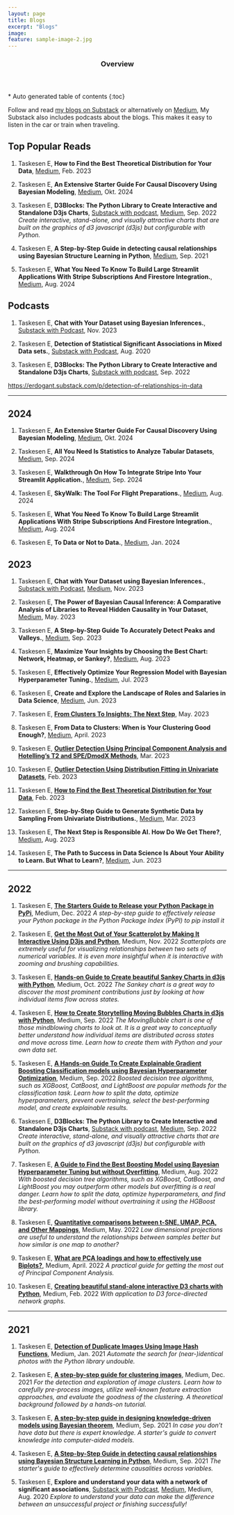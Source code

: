 ```yaml
---
layout: page
title: Blogs
excerpt: "Blogs"
image:
feature: sample-image-2.jpg
---
```




<section id="table-of-contents" class="toc">
  <header>
    <h3>Overview</h3>
  </header>
<div id="drawer" markdown="1">
*  Auto generated table of contents
{:toc}
</div>
</section><!-- /#table-of-contents -->


Follow and read [my blogs on Substack](https://erdogant.substack.com) or alternatively on [Medium](https://erdogant.medium.com), My Substack also includes podcasts about the blogs. This makes it easy to listen in the car or train when traveling.


## Top Popular Reads

1. Taskesen E, **How to Find the Best Theoretical Distribution for Your Data**, [Medium](https://towardsdatascience.com/how-to-find-the-best-theoretical-distribution-for-your-data-a26e5673b4bd), Feb. 2023

1. Taskesen E, **An Extensive Starter Guide For Causal Discovery Using Bayesian Modeling**, [Medium](https://towardsdatascience.com/an-extensive-starters-guide-for-causal-discovery-using-bayesian-modeling-cfd40839a308), Okt. 2024

1. Taskesen E, **D3Blocks: The Python Library to Create Interactive and Standalone D3js Charts**, [Substack with podcast](https://erdogant.substack.com/p/d3blocks-the-python-library-to-create), [Medium](https://towardsdatascience.com/d3blocks-the-python-library-to-create-interactive-and-standalone-d3js-charts-3dda98ce97d4), Sep. 2022
*Create interactive, stand-alone, and visually attractive charts that are built on the graphics of d3 javascript (d3js) but configurable with Python.*

1. Taskesen E, **A Step-by-Step Guide in detecting causal relationships using Bayesian Structure Learning in Python**, [Medium](https://towardsdatascience.com/a-step-by-step-guide-in-detecting-causal-relationships-using-bayesian-structure-learning-in-python-c20c6b31cee5), Sep. 2021

1. Taskesen E, **What You Need To Know To Build Large Streamlit Applications With Stripe Subscriptions And Firestore Integration.**, [Medium](https://towardsdatascience.com/what-you-need-to-know-to-build-large-streamlit-applications-with-stripe-subscriptions-and-firestore-8b76f6370cb2), Aug. 2024


## Podcasts


1. Taskesen E, **Chat with Your Dataset using Bayesian Inferences.**, [Substack with Podcast](https://erdogant.substack.com/p/chat-with-your-dataset-using-bayesian-292), Nov. 2023

1. Taskesen E, **Detection of Statistical Significant Associations in Mixed Data sets.**, [Substack with Podcast](https://erdogant.substack.com/p/detection-of-relationships-in-data), Aug. 2020

1. Taskesen E, **D3Blocks: The Python Library to Create Interactive and Standalone D3js Charts**, [Substack with podcast](https://erdogant.substack.com/p/d3blocks-the-python-library-to-create), Sep. 2022


https://erdogant.substack.com/p/detection-of-relationships-in-data

---

## 2024

1. Taskesen E, **An Extensive Starter Guide For Causal Discovery Using Bayesian Modeling**, [Medium](https://towardsdatascience.com/an-extensive-starters-guide-for-causal-discovery-using-bayesian-modeling-cfd40839a308), Okt. 2024

1. Taskesen E, **All You Need Is Statistics to Analyze Tabular Datasets**, [Medium](https://medium.com/p/3a1717f92749), Sep. 2024

1. Taskesen E, **Walkthrough On How To Integrate Stripe Into Your Streamlit Application.**, [Medium](https://medium.com/p/7874dbef7887), Sep. 2024

1. Taskesen E, **SkyWalk: The Tool For Flight Preparations.**, [Medium](https://erdogant.medium.com/skywalk-the-tool-for-flight-preparations-51c52d5a1ac0), Aug. 2024

1. Taskesen E, **What You Need To Know To Build Large Streamlit Applications With Stripe Subscriptions And Firestore Integration.**, [Medium](https://towardsdatascience.com/what-you-need-to-know-to-build-large-streamlit-applications-with-stripe-subscriptions-and-firestore-8b76f6370cb2), Aug. 2024

1. Taskesen E, **To Data or Not to Data.**, [Medium](https://towardsdatascience.com/to-data-or-not-to-data-0f717a0f47b0), Jan. 2024



## 2023

1. Taskesen E, **Chat with Your Dataset using Bayesian Inferences.**, [Substack with Podcast](https://erdogant.substack.com/p/chat-with-your-dataset-using-bayesian-292), [Medium](https://towardsdatascience.com/chat-with-your-dataset-using-bayesian-inferences-bfd4dc7f8dcd), Nov. 2023

1. Taskesen E, **The Power of Bayesian Causal Inference: A Comparative Analysis of Libraries to Reveal Hidden Causality in Your Dataset**, [Medium](https://towardsdatascience.com/the-power-of-bayesian-causal-inference-a-comparative-analysis-of-libraries-to-reveal-hidden-d91e8306e25e), May. 2023



1. Taskesen E, **A Step-by-Step Guide To Accurately Detect Peaks and Valleys.**, [Medium](https://towardsdatascience.com/a-step-by-step-guide-to-accurately-detect-peaks-and-valleys-9abc49a2eac3), Sep. 2023

1. Taskesen E, **Maximize Your Insights by Choosing the Best Chart: Network, Heatmap, or Sankey?**, [Medium](https://towardsdatascience.com/maximize-your-insights-by-choosing-the-best-chart-network-heatmap-or-sankey-d9b4165d7f16), Aug. 2023

1. Taskesen E, **Effectively Optimize Your Regression Model with Bayesian Hyperparameter Tuning.**, [Medium](https://towardsdatascience.com/effectively-optimize-your-regression-model-with-bayesian-hyperparameter-tuning-819c19f5dab3), Jul. 2023

1. Taskesen E, **Create and Explore the Landscape of Roles and Salaries in Data Science**, [Medium](https://towardsdatascience.com/create-and-explore-the-landscape-of-roles-and-salaries-in-data-science-926092f616ca), Jun. 2023



1. Taskesen E, [**From Clusters To Insights; The Next Step**](https://towardsdatascience.com/from-clusters-to-insights-the-next-step-1c166814e0c6), May. 2023

1. Taskesen E, **From Data to Clusters: When is Your Clustering Good Enough?**, [Medium](https://towardsdatascience.com/from-data-to-clusters-when-is-your-clustering-good-enough-5895440a978a), April. 2023



1. Taskesen E, [**Outlier Detection Using Principal Component Analysis and Hotelling’s T2 and SPE/DmodX Methods**](https://towardsdatascience.com/outlier-detection-using-principal-component-analysis-and-hotellings-t2-and-spe-dmodx-methods-625b3c90897), Mar. 2023

1. Taskesen E, [**Outlier Detection Using Distribution Fitting in Univariate Datasets**](https://towardsdatascience.com/outlier-detection-using-distribution-fitting-in-univariate-data-sets-ac8b7a14d40e), Feb. 2023



1. Taskesen E, [**How to Find the Best Theoretical Distribution for Your Data**](https://towardsdatascience.com/how-to-find-the-best-theoretical-distribution-for-your-data-a26e5673b4bd), Feb. 2023

1. Taskesen E, **Step-by-Step Guide to Generate Synthetic Data by Sampling From Univariate Distributions.**, [Medium](https://towardsdatascience.com/step-by-step-guide-to-generate-synthetic-data-by-sampling-from-univariate-distributions-6b0be4221cb1), Mar. 2023



1. Taskesen E, **The Next Step is Responsible AI. How Do We Get There?**, [Medium](https://towardsdatascience.com/the-next-step-is-responsible-ai-how-do-we-get-there-ecce929a1c03), Aug. 2023

1. Taskesen E, **The Path to Success in Data Science Is About Your Ability to Learn. But What to Learn?**, [Medium](https://towardsdatascience.com/the-path-to-success-in-data-science-is-about-your-ability-to-learn-but-what-to-learn-92efe11e34bf), Jun. 2023

---


## 2022

1. Taskesen E, [**The Starters Guide to Release your Python Package in PyPi**](https://towardsdatascience.com/the-starters-guide-to-release-your-python-package-in-pypi-efd72cbc0011), Medium, Dec. 2022
*A step-by-step guide to effectively release your Python package in the Python Package Index (PyPI) to pip install it*

1. Taskesen E, [**Get the Most Out of Your Scatterplot by Making It Interactive Using D3js and Python**](https://towardsdatascience.com/get-the-most-out-of-your-scatterplot-by-making-it-interactive-using-d3js-19939e3b046), Medium, Nov. 2022
*Scatterplots are extremely useful for visualizing relationships between two sets of numerical variables. It is even more insightful when it is interactive with zooming and brushing capabilities.*

1. Taskesen E, [**Hands-on Guide to Create beautiful Sankey Charts in d3js with Python**](https://towardsdatascience.com/hands-on-guide-to-create-beautiful-sankey-charts-in-d3js-with-python-8ddab43edb43), Medium, Oct. 2022
*The Sankey chart is a great way to discover the most prominent contributions just by looking at how individual items flow across states.*

1. Taskesen E, [**How to Create Storytelling Moving Bubbles Charts in d3js with Python**](https://towardsdatascience.com/how-to-create-storytelling-moving-bubbles-charts-in-d3js-with-python-b31cec7b8226), Medium, Sep. 2022
*The MovingBubble chart is one of those mindblowing charts to look at. It is a great way to conceptually better understand how individual items are distributed across states and move across time. Learn how to create them with Python and your own data set.*

1. Taskesen E, [**A Hands-on Guide To Create Explainable Gradient Boosting Classification models using Bayesian Hyperparameter Optimization**](https://erdogant.medium.com/hands-on-guide-for-hyperparameter-tuning-with-bayesian-optimization-for-classification-models-2002224bfa3d), Medium, Sep. 2022
*Boosted decision tree algorithms, such as XGBoost, CatBoost, and LightBoost are popular methods for the classification task. Learn how to split the data, optimize hyperparameters, prevent overtraining, select the best-performing model, and create explainable results.*

1. Taskesen E, **D3Blocks: The Python Library to Create Interactive and Standalone D3js Charts**, [Substack with podcast](https://erdogant.substack.com/p/d3blocks-the-python-library-to-create), [Medium](https://towardsdatascience.com/d3blocks-the-python-library-to-create-interactive-and-standalone-d3js-charts-3dda98ce97d4), Sep. 2022
*Create interactive, stand-alone, and visually attractive charts that are built on the graphics of d3 javascript (d3js) but configurable with Python.*

1. Taskesen E, [**A Guide to Find the Best Boosting Model using Bayesian Hyperparameter Tuning but without Overfitting**](https://towardsdatascience.com/a-guide-to-find-the-best-boosting-model-using-bayesian-hyperparameter-tuning-but-without-c98b6a1ecac8), Medium, Aug. 2022
*With boosted decision tree algorithms, such as XGBoost, CatBoost, and LightBoost you may outperform other models but overfitting is a real danger. Learn how to split the data, optimize hyperparameters, and find the best-performing model without overtraining it using the HGBoost library.*

1. Taskesen E, [**Quantitative comparisons between t-SNE, UMAP, PCA, and Other Mappings**](https://towardsdatascience.com/the-similarity-between-t-sne-umap-pca-and-other-mappings-c6453b80f303), Medium, May. 2022
*Low dimensional projections are useful to understand the relationships between samples better but how similar is one map to another?*

1. Taskesen E, [**What are PCA loadings and how to effectively use Biplots?**](https://towardsdatascience.com/what-are-pca-loadings-and-biplots-9a7897f2e559), Medium, April. 2022
*A practical guide for getting the most out of Principal Component Analysis.*

1. Taskesen E, [**Creating beautiful stand-alone interactive D3 charts with Python**](https://towardsdatascience.com/creating-beautiful-stand-alone-interactive-d3-charts-with-python-804117cb95a7), Medium, Feb. 2022
*With application to D3 force-directed network graphs.*

---

## 2021

1. Taskesen E, [**Detection of Duplicate Images Using Image Hash Functions**](https://towardsdatascience.com/detection-of-duplicate-images-using-image-hash-functions-4d9c53f04a75), Medium, Jan. 2021
*Automate the search for (near-)identical photos with the Python library undouble.*

1. Taskesen E, [**A step-by-step guide for clustering images**](https://towardsdatascience.com/a-step-by-step-guide-for-clustering-images-4b45f9906128), Medium, Dec. 2021
*For the detection and exploration of image clusters. Learn how to carefully pre-process images, utilize well-known feature extraction approaches, and evaluate the goodness of the clustering. A theoretical background followed by a hands-on tutorial.*

1. Taskesen E, [**A step-by-step guide in designing knowledge-driven models using Bayesian theorem**](https://towardsdatascience.com/a-step-by-step-guide-in-designing-knowledge-driven-models-using-bayesian-theorem-7433f6fd64be), Medium, Sep. 2021
*In case you don’t have data but there is expert knowledge. A starter's guide to convert knowledge into computer-aided models.*

1. Taskesen E, [**A Step-by-Step Guide in detecting causal relationships using Bayesian Structure Learning in Python**](https://towardsdatascience.com/a-step-by-step-guide-in-detecting-causal-relationships-using-bayesian-structure-learning-in-python-c20c6b31cee5), Medium, Sep. 2021
*The starter's guide to effectively determine causalities across variables.*

1. Taskesen E, **Explore and understand your data with a network of significant associations**, [Substack with Podcast](https://erdogant.substack.com/p/detection-of-relationships-in-data), [Medium](https://towardsdatascience.com/explore-and-understand-your-data-with-a-network-of-significant-associations-9a03cf79d254), Medium, Aug. 2020
*Explore to understand your data can make the difference between an unsuccessful project or finishing successfully!*


